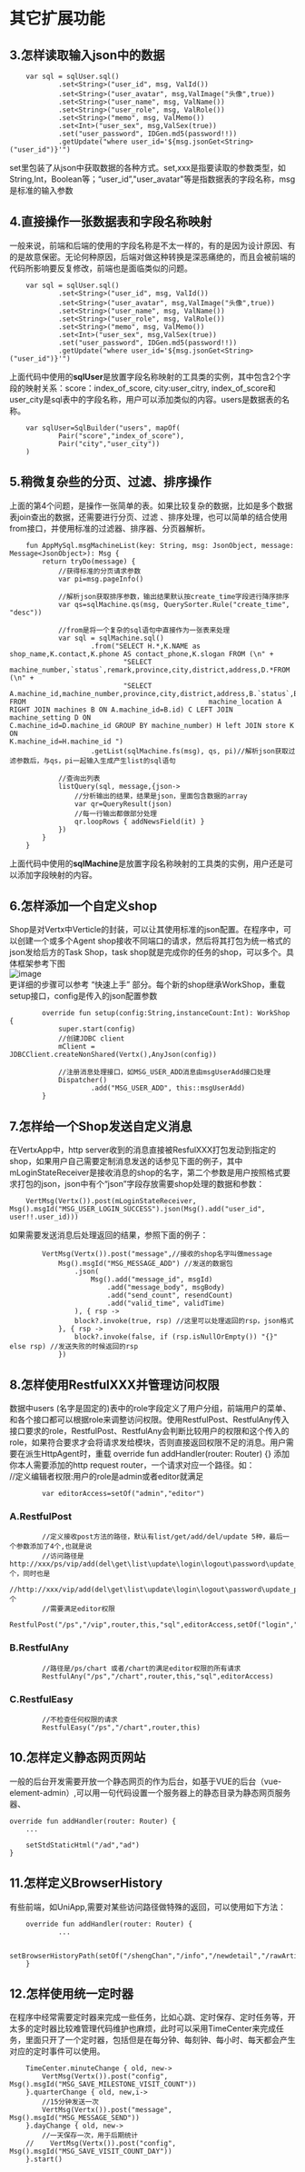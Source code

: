 
# 其它扩展功能
## 3.怎样读取输入json中的数据
        var sql = sqlUser.sql()
                .set<String>("user_id", msg, ValId())
                .set<String>("user_avatar", msg,ValImage("头像",true))
                .set<String>("user_name", msg, ValName())
                .set<String>("user_role", msg, ValRole())
                .set<String>("memo", msg, ValMemo())
                .set<Int>("user_sex", msg,ValSex(true))
                .set("user_password", IDGen.md5(password!!))
                .getUpdate("where user_id='${msg.jsonGet<String>("user_id")}'")

set里包装了从json中获取数据的各种方式。set<xxx>,xxx是指要读取的参数类型，如String,Int，Boolean等；“user_id”,"user_avatar"等是指数据表的字段名称，msg是标准的输入参数
        

## 4.直接操作一张数据表和字段名称映射

一般来说，前端和后端的使用的字段名称是不太一样的，有的是因为设计原因、有的是故意保密。无论何种原因，后端对做这种转换是深恶痛绝的，而且会被前端的代码所影响要反复修改，前端也是面临类似的问题。

        var sql = sqlUser.sql()
                .set<String>("user_id", msg, ValId())
                .set<String>("user_avatar", msg,ValImage("头像",true))
                .set<String>("user_name", msg, ValName())
                .set<String>("user_role", msg, ValRole())
                .set<String>("memo", msg, ValMemo())
                .set<Int>("user_sex", msg,ValSex(true))
                .set("user_password", IDGen.md5(password!!))
                .getUpdate("where user_id='${msg.jsonGet<String>("user_id")}'")

上面代码中使用的**sqlUser**是放置字段名称映射的工具类的实例，其中包含2个字段的映射关系：score：index_of_score, city:user_citry, index_of_score和user_city是sql表中的字段名称，用户可以添加类似的内容。users是数据表的名称。

        var sqlUser=SqlBuilder("users", mapOf(
                Pair("score","index_of_score"),
                Pair("city","user_city"))
        )
        
## 5.稍微复杂些的分页、过滤、排序操作
上面的第4个问题，是操作一张简单的表。如果比较复杂的数据，比如是多个数据表join查出的数据，还需要进行分页、过滤 、排序处理，也可以简单的结合使用from接口，并使用标准的过滤器、排序器、分页器解析。

        fun AppMySql.msgMachineList(key: String, msg: JsonObject, message: Message<JsonObject>): Msg {
            return tryDo(message) {
                //获得标准的分页请求参数 
                var pi=msg.pageInfo()

                //解析json获取排序参数，输出结果默认按create_time字段进行降序排序
                var qs=sqlMachine.qs(msg, QuerySorter.Rule("create_time", "desc"))

                //from是将一个复杂的sql语句中直接作为一张表来处理
                var sql = sqlMachine.sql()
                        .from("SELECT H.*,K.NAME as shop_name,K.contact,K.phone AS contact_phone,K.slogan FROM (\n" +
                                "SELECT machine_number,`status`,remark,province,city,district,address,D.*FROM (\n" +
                                "SELECT A.machine_id,machine_number,province,city,district,address,B.`status`,B.remark FROM                                             machine_location A RIGHT JOIN machines B ON A.machine_id=B.id) C LEFT JOIN machine_setting D ON                                 C.machine_id=D.machine_id GROUP BY machine_number) H left JOIN store K ON                                                               K.machine_id=H.machine_id ")
                        .getList(sqlMachine.fs(msg), qs, pi)//解析json获取过滤参数后，与qs，pi一起输入生成产生list的sql语句

                //查询出列表
                listQuery(sql, message,{json->
                    //分析输出的结果，结果是json，里面包含数据的array    
                    var qr=QueryResult(json)
                    //每一行输出都做部分处理
                    qr.loopRows { addNewsField(it) }
                })
            }
        }


上面代码中使用的**sqlMachine**是放置字段名称映射的工具类的实例，用户还是可以添加字段映射的内容。

## 6.怎样添加一个自定义shop
Shop是对Vertx中Verticle的封装，可以让其使用标准的json配置。在程序中，可以创建一个或多个Agent shop接收不同端口的请求，然后将其打包为统一格式的json发给后方的Task Shop，task shop就是完成你的任务的shop，可以多个。具体框架参考下图  
        ![image](/images/framework.png)   
更详细的步骤可以参考 “快速上手” 部分。每个新的shop继承WorkShop，重载setup接口，config是传入的json配置参数
    
            override fun setup(config:String,instanceCount:Int): WorkShop {
                super.start(config)
                //创建JDBC client        
                mClient = JDBCClient.createNonShared(Vertx(),AnyJson(config))

                //注册消息处理接口，如MSG_USER_ADD消息由msgUserAdd接口处理        
                Dispatcher()
                        .add("MSG_USER_ADD", this::msgUserAdd)
            }
    
    
## 7.怎样给一个Shop发送自定义消息
在VertxApp中，http server收到的消息直接被ResfulXXX打包发动到指定的shop，如果用户自己需要定制消息发送的话参见下面的例子，其中mLoginStateReceiver是接收消息的shop的名字，第二个参数是用户按照格式要求打包的json，json中有个“json”字段存放需要shop处理的数据和参数：  

        VertMsg(Vertx()).post(mLoginStateReceiver, Msg().msgId("MSG_USER_LOGIN_SUCCESS").json(Msg().add("user_id", user!!.user_id)))
        
如果需要发送消息后处理返回的结果，参照下面的例子：  

            VertMsg(Vertx()).post("message",//接收的shop名字叫做message
                Msg().msgId("MSG_MESSAGE_ADD") //发送的数据包
                    .json(
                        Msg().add("message_id", msgId)
                            .add("message_body", msgBody)
                            .add("send_count", resendCount)
                            .add("valid_time", validTime)
                    ), { rsp ->
                    block?.invoke(true, rsp) //这里可以处理返回的rsp，json格式
                }, { rsp ->
                    block?.invoke(false, if (rsp.isNullOrEmpty()) "{}" else rsp) //发送失败的时候返回的rsp
                })
                
                
## 8.怎样使用RestfulXXX并管理访问权限
数据中users (名字是固定的)表中的role字段定义了用户分组，前端用户的菜单、和各个接口都可以根据role来调整访问权限。使用RestfulPost、RestfulAny传入接口要求的role，RestfulPost、RestfulAny会判断比较用户的权限和这个传入的role，如果符合要求才会将请求发给模块，否则直接返回权限不足的消息。用户需要在派生HttpAgent时，重载    override fun addHandler(router: Router) {} 添加你本人需要添加的http request router，一个请求对应一个路径。如：  
            //定义编辑者权限:用户的role是admin或者editor就满足   
            
            var editorAccess=setOf("admin","editor")
            
            
### A.RestfulPost  
            //定义接收post方法的路径，默认有list/get/add/del/update 5种，最后一个参数添加了4个,也就是说
            //访问路径是http://xxx/ps/vip/add(del\get\list\update\login\logout\password\update_product)9个，同时也是
            //http://xxx/vip/add(del\get\list\update\login\logout\password\update_product)9个
            //需要满足editor权限 
            RestfulPost("/ps","/vip",router,this,"sql",editorAccess,setOf("login","logout","password","update_product"))
            
### B.RestfulAny  
            //路径是/ps/chart 或者/chart的满足editor权限的所有请求
            RestfulAny("/ps","/chart",router,this,"sql",editorAccess)
            
### C.RestfulEasy
            //不检查任何权限的请求
            RestfulEasy("/ps","/chart",router,this)

## 10.怎样定义静态网页网站
一般的后台开发需要开放一个静态网页的作为后台，如基于VUE的后台（vue-element-admin）,可以用一句代码设置一个服务器上的静态目录为静态网页服务器、

    override fun addHandler(router: Router) {
        ...
    
        setStdStaticHtml("/ad","ad")
    }


## 11.怎样定义BrowserHistory
有些前端，如UniApp,需要对某些访问路径做特殊的返回，可以使用如下方法：  

        override fun addHandler(router: Router) {
                ...
                
                setBrowserHistoryPath(setOf("/shengChan","/info","/newdetail","/rawArticle"),"/index.html")
        }

        
## 12.怎样使用统一定时器
在程序中经常需要定时器来完成一些任务，比如心跳、定时保存、定时任务等，开太多的定时器比较难管理代码维护也麻烦，此时可以采用TimeCenter来完成任务，里面只开了一个定时器，包括但是在每分钟、每刻钟、每小时、每天都会产生对应的定时事件可以使用。

        TimeCenter.minuteChange { old, new->
            VertMsg(Vertx()).post("config", Msg().msgId("MSG_SAVE_MILESTONE_VISIT_COUNT"))
        }.quarterChange { old, new,i->
            //15分钟发送一次
            VertMsg(Vertx()).post("message", Msg().msgId("MSG_MESSAGE_SEND"))
        }.dayChange { old, new->
            //一天保存一次，用于后期统计
        //    VertMsg(Vertx()).post("config", Msg().msgId("MSG_SAVE_VISIT_COUNT_DAY"))
        }.start()
